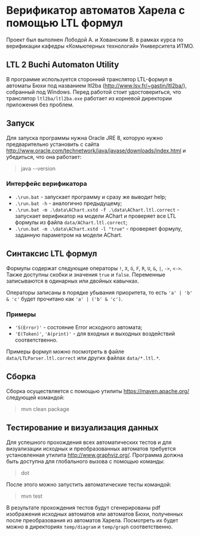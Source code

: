 # Верификатор автоматов Харела с помощью LTL формул
Проект был выполнен Лободой А. и Хованским В. в рамках курса по верификации кафедры «Комьютерных технологий» Университета ИТМО.

## LTL 2 Buchi Automaton Utility
В программе используется сторонний транслятор LTL-формул в автоматы Бюхи под названием ltl2ba (http://www.lsv.fr/~gastin/ltl2ba/), собранный
под Windows. Перед работой стоит удостовериться, что транслятор `ltl2ba/ltl2ba.exe` работает из корневой директории приложения без проблем.

## Запуск
Для запуска программы нужна Oracle JRE 8, которую нужно предварительно установить с сайта http://www.oracle.com/technetwork/java/javase/downloads/index.html и убедиться, что она работает:

> java --version

### Интерфейс верификатора

* `.\run.bat` - запускает программу и сразу же выводит help;
* `.\run.bat -h` - аналогично предыдущему;
* `.\run.bat -m .\data\AChart.xstd -f .\data\AChart.ltl.correct` - запускает верификатор на модели AChart и проверяет все LTL формулы из файла `data/AChart.ltl.correct`;
* `.\run.bat -m .\data\AChart.xstd -l "true"` - проверяет формулу, заданную параметром на модели AChart.

## Синтаксис LTL формул 
Формулы содержат следующие операторы `!`, `X`, `G`, `F`, `R`, `U`, `&`, `|`, `->`, `<->`. Также доступны скобки и значения `true` и `false`. Переменные записываются в одинарных или двойных кавычках.

Операторы записаны в порядке убывания приоритета, то есть `'a' | 'b' & 'c'` будет прочитано как `'a' | ('b' & 'c')`.

### Примеры
* `'S(Error)'` - состояние Error исходного автомата;
* `'E(Token)'`, `'A(print)'` - для входных и выходных воздействий соответственно. 

Примеры формул можно посмотреть в файле `data/LTLParser.ltl.correct` или других файлах `data/*.ltl.*`.

## Сборка
Сборка осуществляется с помощью утилиты https://maven.apache.org/ следующей командой:

> mvn clean package

## Тестирование и визуализация данных
Для успешного прохождения всех автоматических тестов и для визуализации исходных и преобразованных автоматов требуется установленная утилита http://www.graphviz.org/. Программа должна быть доступна для глобального вызова с помощью команды:

> dot

После этого можно запустить автоматические тесты командой:
> mvn test

В результате прохождения тестов будут сгенерированы pdf изображения исходных автоматов или автоматов Бюхи, полученных после преобразования из автоматов Харела. Посмотреть их будет можно в директориях `temp/diagram` и `temp/graph` соответственно.
